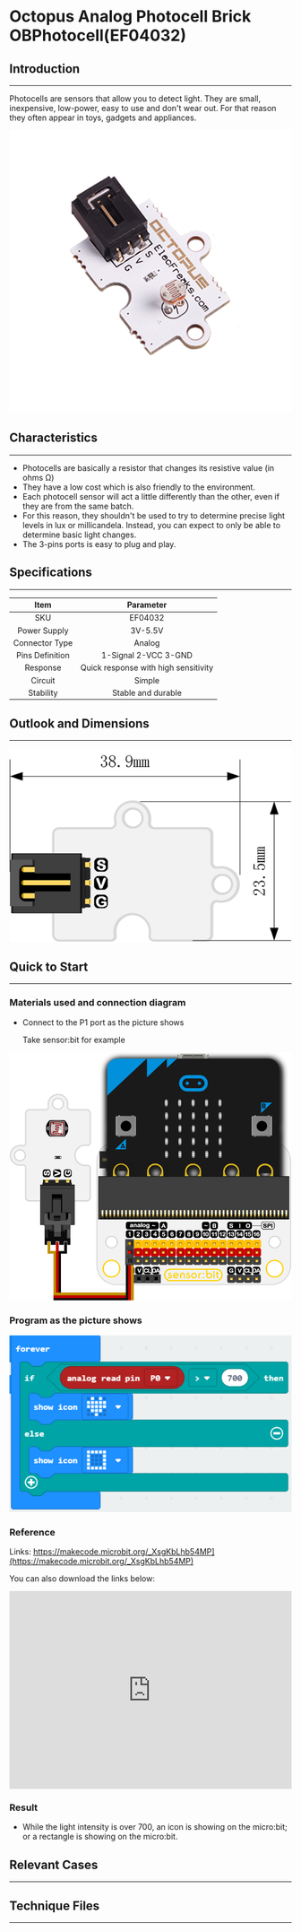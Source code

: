 # Octopus Analog Photocell Brick OBPhotocell(EF04032) 

## Introduction
---
Photocells are sensors that allow you to detect light. They are small, inexpensive, low-power, easy to use and don't wear out. For that reason they often appear in toys, gadgets and appliances. 

 ![](./images/sCid5Hu.jpg)

## Characteristics
---
- Photocells are basically a resistor that changes its resistive value (in ohms Ω) 
- They have a low cost which is also friendly to the environment.
- Each photocell sensor will act a little differently than the other, even if they are from the same batch.
-  For this reason, they shouldn't be used to try to determine precise light levels in lux or millicandela. Instead, you can expect to only be able to determine basic light changes.
- The 3-pins ports is easy to plug and play.

## Specifications
---

Item | Parameter 
:-: | :-: 
SKU|EF04032
Power Supply|3V-5.5V
Connector Type|Analog
Pins Definition|1-Signal 2-VCC 3-GND
Response|Quick response with high sensitivity
Circuit|Simple
Stability|Stable and durable

## Outlook and Dimensions
---

 ![](./images/cdNd1Kw.png)

## Quick to Start
---

### Materials used and connection diagram

- Connect to the P1 port as the picture shows

  Take sensor:bit for example

 ![](./images/XwQieks.png)

### Program as the picture shows

 ![](./images/4oRJ1Ub.png)

### Reference

Links: https://makecode.microbit.org/_XsgKbLhb54MP](https://makecode.microbit.org/_XsgKbLhb54MP)

You can also download the links below:

<div style="position:relative;height:0;padding-bottom:70%;overflow:hidden;"><iframe style="position:absolute;top:0;left:0;width:100%;height:100%;" src="https://makecode.microbit.org/#pub:_XsgKbLhb54MP" frameborder="0" sandbox="allow-popups allow-forms allow-scripts allow-same-origin"></iframe></div>  


### Result
- While the light intensity is over 700, an icon is showing on the micro:bit; or a rectangle is showing on the micro:bit.
## Relevant Cases
---

## Technique Files
---
